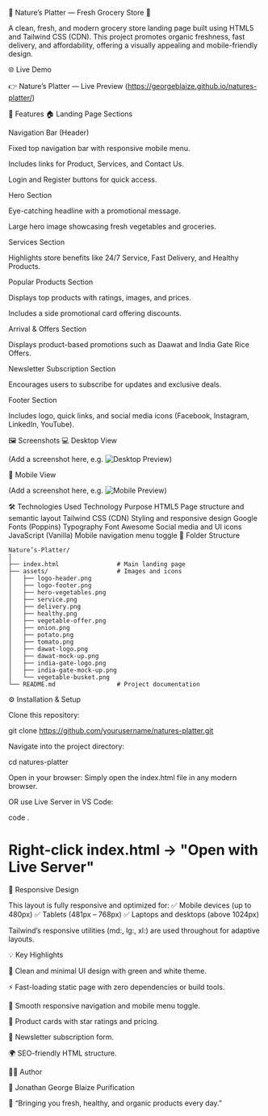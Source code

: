🥬 Nature’s Platter — Fresh Grocery Store 🌿

A clean, fresh, and modern grocery store landing page built using HTML5 and Tailwind CSS (CDN).
This project promotes organic freshness, fast delivery, and affordability, offering a visually appealing and mobile-friendly design.

🌐 Live Demo

👉 Nature’s Platter — Live Preview
 (https://georgeblaize.github.io/natures-platter/) 

🧩 Features
🏠 Landing Page Sections

Navigation Bar (Header)

Fixed top navigation bar with responsive mobile menu.

Includes links for Product, Services, and Contact Us.

Login and Register buttons for quick access.

Hero Section

Eye-catching headline with a promotional message.

Large hero image showcasing fresh vegetables and groceries.

Services Section

Highlights store benefits like 24/7 Service, Fast Delivery, and Healthy Products.

Popular Products Section

Displays top products with ratings, images, and prices.

Includes a side promotional card offering discounts.

Arrival & Offers Section

Displays product-based promotions such as Daawat and India Gate Rice Offers.

Newsletter Subscription Section

Encourages users to subscribe for updates and exclusive deals.

Footer Section

Includes logo, quick links, and social media icons (Facebook, Instagram, LinkedIn, YouTube).

🖼️ Screenshots
💻 Desktop View

(Add a screenshot here, e.g. ![Desktop Preview](./georgeblaize.github.io_natures-platter_Desktop))

📱 Mobile View

(Add a screenshot here, e.g. ![Mobile Preview](./georgeblaize.github.io_natures-platter_Mobile))

🛠️ Technologies Used
Technology	Purpose
HTML5	Page structure and semantic layout
Tailwind CSS (CDN)	Styling and responsive design
Google Fonts (Poppins)	Typography
Font Awesome	Social media and UI icons
JavaScript (Vanilla)	Mobile navigation menu toggle
📁 Folder Structure

```
Nature’s-Platter/
│
├── index.html                # Main landing page
├── assets/                   # Images and icons
│   ├── logo-header.png
│   ├── logo-footer.png
│   ├── hero-vegetables.png
│   ├── service.png
│   ├── delivery.png
│   ├── healthy.png
│   ├── vegetable-offer.png
│   ├── onion.png
│   ├── potato.png
│   ├── tomato.png
│   ├── dawat-logo.png
│   ├── dawat-mock-up.png
│   ├── india-gate-logo.png
│   ├── india-gate-mock-up.png
│   └── vegetable-busket.png
└── README.md                 # Project documentation
```
⚙️ Installation & Setup

Clone this repository:

git clone https://github.com/yourusername/natures-platter.git


Navigate into the project directory:

cd natures-platter


Open in your browser:
Simply open the index.html file in any modern browser.

OR use Live Server in VS Code:

code .
# Right-click index.html → "Open with Live Server"

📱 Responsive Design

This layout is fully responsive and optimized for:
✅ Mobile devices (up to 480px)
✅ Tablets (481px – 768px)
✅ Laptops and desktops (above 1024px)

Tailwind’s responsive utilities (md:, lg:, xl:) are used throughout for adaptive layouts.

💡 Key Highlights

🍃 Clean and minimal UI design with green and white theme.

⚡ Fast-loading static page with zero dependencies or build tools.

🧭 Smooth responsive navigation and mobile menu toggle.

🛒 Product cards with star ratings and pricing.

📰 Newsletter subscription form.

🌍 SEO-friendly HTML structure.

👨‍💻 Author

👋 Jonathan George Blaize Purification

🌾 “Bringing you fresh, healthy, and organic products every day.”
